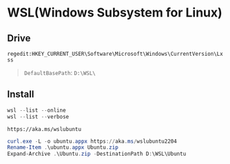 # WSL(Windows Subsystem for Linux)

## Drive
`regedit:HKEY_CURRENT_USER\Software\Microsoft\Windows\CurrentVersion\Lxss`
> `DefaultBasePath`: `D:\WSL\`


## Install
```powershell
wsl --list --online
wsl --list --verbose
```

`https://aka.ms/wslubuntu`
```powershell
curl.exe -L -o ubuntu.appx https://aka.ms/wslubuntu2204
Rename-Item .\ubuntu.appx Ubuntu.zip
Expand-Archive .\Ubuntu.zip -DestinationPath D:\WSL\Ubuntu
```
